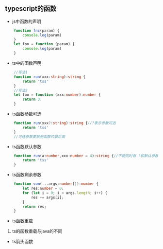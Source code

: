 ## typescript的函数
- js中函数的声明
```js
    function fnc(param) {
        console.log(param)
    }
    let foo = function (param) {
        console.log(param)
    }
```

- ts中的函数声明
```ts
    //写法1
    function run(xxx:string):string {
        return 'tss'
    }
    //写法2
    let foo = function (xxx:number):number {
        return 3;
    }
```

- ts函数参数可选
```ts
    function run(xxx?:string):string {//?表示参数可选
        return 'tss'
    }
    //可选参数要放到函数的最后面
```

- ts函数默认参数
```ts
    function run(a:number,xxx:number = 4):string {//不能同时有 ?和默认参数
        return 'tss'
    }
```

- ts函数剩余参数
```ts
    function sum(...args:number[]):number {
        let res:number = 0;
        for (let i = 0; i < args.length; i++) {
            res += args[i];
        }
        return res;
    }
```

- ts函数重载
 1. ts的函数重载与java的不同

- ts箭头函数